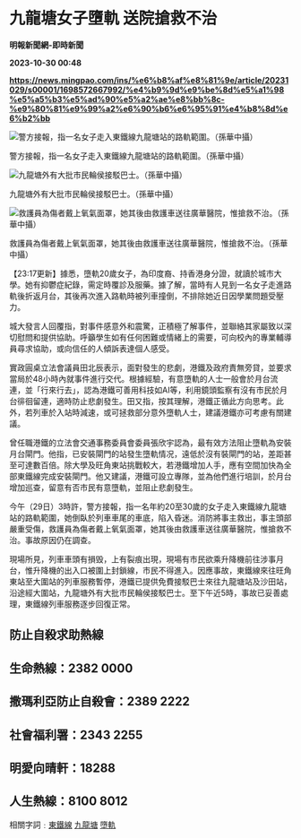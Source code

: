 # 九龍塘女子墮軌 送院搶救不治
**明報新聞網-即時新聞**

**2023-10-30 00:48**

**https://news.mingpao.com/ins/%e6%b8%af%e8%81%9e/article/20231029/s00001/1698572667992/%e4%b9%9d%e9%be%8d%e5%a1%98%e5%a5%b3%e5%ad%90%e5%a2%ae%e8%bb%8c-%e9%80%81%e9%99%a2%e6%90%b6%e6%95%91%e4%b8%8d%e6%b2%bb**

![警方接報，指一名女子走入東鐵線九龍塘站的路軌範圍。（孫華中攝）](https://fs.mingpao.com/ins/20231029/s00001/cc428bbcce9857b7160daf6c81cb9301.jpg)

警方接報，指一名女子走入東鐵線九龍塘站的路軌範圍。（孫華中攝）

![九龍塘外有大批市民輪侯接駁巴士。（孫華中攝）](https://fs.mingpao.com/ins/20231029/s00001/cc3be29b9ebeb8e614f9e2942ab60ba2.jpg)

九龍塘外有大批市民輪侯接駁巴士。（孫華中攝）

![救護員為傷者戴上氧氣面罩，她其後由救護車送往廣華醫院，惟搶救不治。（孫華中攝）](https://fs.mingpao.com/ins/20231029/s00001/cc4307add444f8a6553aecace7b25230.jpg)

救護員為傷者戴上氧氣面罩，她其後由救護車送往廣華醫院，惟搶救不治。（孫華中攝）

【23:17更新】據悉，墮軌20歲女子，為印度裔、持香港身分證，就讀於城市大學。她有抑鬱症紀錄，需定時覆診及服藥。據了解，當時有人見到一名女子走進路軌後折返月台，其後再次進入路軌時被列車撞倒，不排除她近日因學業問題受壓力。

城大發言人回覆指，對事件感意外和震驚，正積極了解事件，並聯絡其家屬致以深切慰問和提供協助。呼籲學生如有任何困難或情緒上的需要，可向校內的專業輔導員尋求協助，或向信任的人傾訴表達個人感受。

實政圓桌立法會議員田北辰表示，面對發生的悲劇，港鐵及政府責無旁貸，並要求當局於48小時內就事件進行交代。根據經驗，有意墮軌的人士一般會於月台流連，並「行來行去」，認為港鐵可善用科技如AI等，利用鏡頭監察有沒有市民於月台徘徊留連，適時防止悲劇發生。田又指，按其理解，港鐵正循此方向思考。此外，若列車於入站時減速，或可拯救部分意外墮軌人士，建議港鐵亦可考慮有關建議。

曾任職港鐵的立法會交通事務委員會委員張欣宇認為，最有效方法阻止墮軌為安裝月台閘門。他指，已安裝閘門的站發生墮軌情况，遠低於沒有裝閘門的站，差距甚至可達數百倍。除大學及旺角東站挑戰較大，若港鐵增加人手，應有空間加快為全部東鐵線完成安裝閘門。他又建議，港鐵可設立專隊，並為他們進行培訓，於月台增加巡查，留意有否市民有意墮軌，並阻止悲劇發生。

今午（29日）3時許，警方接報，指一名年約20至30歲的女子走入東鐵線九龍塘站的路軌範圍，她倒臥於列車車尾的車底，陷入昏迷。消防將事主救出，事主頭部嚴重受傷，救護員為傷者戴上氧氣面罩，她其後由救護車送往廣華醫院，惟搶救不治。事故原因仍在調查。

現場所見，列車車頭有損毁，上有裂痕出現，現場有市民欲乘升降機前往涉事月台，惟升降機的出入口被圍上封鎖線，市民不得進入。因應事故，東鐵線來往旺角東站至大圍站的列車服務暫停，港鐵已提供免費接駁巴士來往九龍塘站及沙田站，沿途經大圍站，九龍塘外有大批市民輪侯接駁巴士。至下午近5時，事故已妥善處理，東鐵線列車服務逐步回復正常。

防止自殺求助熱線
--------

生命熱線：2382 0000
--------------

撒瑪利亞防止自殺會：2389 2222
-------------------

社會福利署：2343 2255
---------------

明愛向晴軒：18288
-----------

人生熱線：8100 8012
--------------

相關字詞﹕[東鐵線](https://news.mingpao.com/ins/%e6%b8%af%e8%81%9e/article/20231029/s00001/php/search2.php?pnssection=all&inssection=all&searchtype=A&keywords=%E6%9D%B1%E9%90%B5%E7%B7%9A) [九龍塘](https://news.mingpao.com/ins/%e6%b8%af%e8%81%9e/article/20231029/s00001/php/search2.php?pnssection=all&inssection=all&searchtype=A&keywords=%E4%B9%9D%E9%BE%8D%E5%A1%98) [墮軌](https://news.mingpao.com/ins/%e6%b8%af%e8%81%9e/article/20231029/s00001/php/search2.php?pnssection=all&inssection=all&searchtype=A&keywords=%E5%A2%AE%E8%BB%8C)